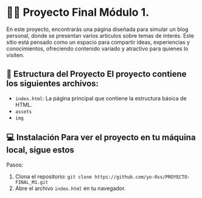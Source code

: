 # 👩‍💻 Proyecto Final Módulo 1.

En este proyecto, encontrarás una página diseñada para simular un blog personal, donde se presentan varios artículos sobre temas de interés. Este sitio está pensado como un espacio para compartir ideas, experiencias y conocimientos, ofreciendo contenido variado y atractivo para quienes lo visiten.

## 📄 Estructura del Proyecto El proyecto contiene los siguientes archivos:
- `index.html`: La página principal que contiene la estructura básica de HTML.
- `assets`
- `img`

## 💻 Instalación Para ver el proyecto en tu máquina local, sigue estos
Pasos:
1. Clona el repositorio: `git clone https://github.com/yo-0ss/PROYECTO-FINAL_M1.git`
3. Abre el archivo `index.html` en tu navegador.
